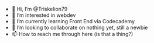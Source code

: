 - 👋 Hi, I’m @Triskelion79
- 👀 I’m interested in webdev
- 🌱 I’m currently learning Front End via Codecademy
- 💞️ I’m looking to collaborate on nothing yet, still a newbie
- 📫 How to reach me through here (is that a thing?)

<!---
Triskelion79/Triskelion79 is a ✨ special ✨ repository because its `README.md` (this file) appears on your GitHub profile.
You can click the Preview link to take a look at your changes.
--->
